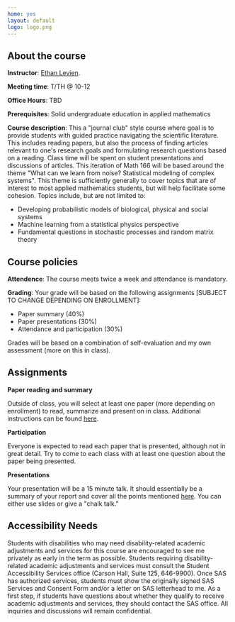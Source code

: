 ```yaml
---
home: yes
layout: default
logo: logo.png
---
```


## About the course


**Instructor**: <a href = "https://elevien.github.io/"> Ethan Levien</a>.

**Meeting time**: T/TH @ 10-12

**Office Hours**: TBD

**Prerequisites**: Solid undergraduate education in applied mathematics


**Course description**:  This a "journal club" style course where goal is to provide students with guided practice navigating the scientific literature. This includes reading papers, but also the process of finding articles relevant to one's research goals and formulating research questions based on a reading.
Class time will be spent on student presentations and discussions of articles.
This iteration of Math 166 will be based around the theme "What can we learn from noise? Statistical modeling of complex systems". This theme is sufficiently generally to cover topics that are of interest to most applied mathematics students, but will help facilitate some cohesion. Topics include, but are not limited to:
<ul>
  <li> Developing probabilistic models of biological, physical and social systems </li>
  <li> Machine learning from a statistical physics perspective </li>
  <li> Fundamental questions in stochastic processes and random matrix theory </li>
</ul>


## Course policies

**Attendence**: The course meets twice a week and attendance is mandatory.

**Grading**:
 Your grade will be based on the following assignments [SUBJECT TO CHANGE DEPENDING ON ENROLLMENT]:
  <ul>
    <li> Paper summary (40%) </li>
    <li> Paper presentations (30%)   </li>
    <li> Attendance and participation (30%)   </li>
  </ul>
  Grades will be based on a combination of self-evaluation and my own assessment (more on this in class).


## Assignments

**Paper reading and summary**

Outside of class, you will select at least one paper (more depending on enrollment) to read, summarize and present on in class.  Additional instructions can be found <a href = "https://elevien.github.io/math166/math166_docs/papers.pdf"> here</a>.

**Participation**

Everyone is expected to read each paper that is presented, although not in great detail. Try to come to each class with at least one question about the paper being presented.

**Presentations**

Your presentation will be a 15 minute talk. It should essentially be a summary of your report and cover all the points mentioned <a href = "https://elevien.github.io/math166/math166_docs/papers.pdf">here</a>. You can either use slides or give a "chalk talk."


## Accessibility Needs
<p> Students with disabilities who may need disability-related academic adjustments and services for this course are encouraged to see me privately as early in the term as possible. Students requiring disability- related academic adjustments and services must consult the Student Accessibility Services office (Carson Hall, Suite 125, 646-9900). Once SAS has authorized services, students must show the originally signed SAS Services and Consent Form and/or a letter on SAS letterhead to me. As a first step, if students have questions about whether they qualify to receive academic adjustments and services, they should contact the SAS office. All inquiries and discussions will remain confidential.  </p>
